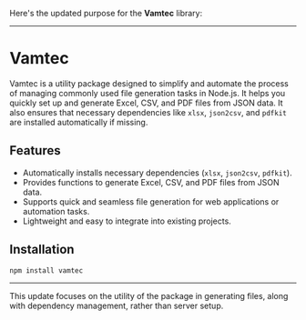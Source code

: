 Here's the updated purpose for the **Vamtec** library:

---

# Vamtec

Vamtec is a utility package designed to simplify and automate the process of managing commonly used file generation tasks in Node.js. It helps you quickly set up and generate Excel, CSV, and PDF files from JSON data. It also ensures that necessary dependencies like `xlsx`, `json2csv`, and `pdfkit` are installed automatically if missing.

## Features
- Automatically installs necessary dependencies (`xlsx`, `json2csv`, `pdfkit`).
- Provides functions to generate Excel, CSV, and PDF files from JSON data.
- Supports quick and seamless file generation for web applications or automation tasks.
- Lightweight and easy to integrate into existing projects.

## Installation
```bash
npm install vamtec
```

---

This update focuses on the utility of the package in generating files, along with dependency management, rather than server setup.